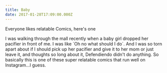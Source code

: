 ```yaml
---
title: Baby
date: 2017-01-28T17:09:00.000Z
---
```


Everyone likes relatable Comics, here's one

<section class="hidden" aria-description="Hidden text" tabindex="0">
I was walking through the mall recently when a baby girl dropped her pacifier in front of me. I was like ´Oh no what should I do´. And I was so torn apart about if I should pick up her pacifier and give it to her mom or just leave it, and thoughts so long about it, Defendiendo didn't do anything. So basically this is one of these super relatable comics that run well on Instagram...I guess.
</section>